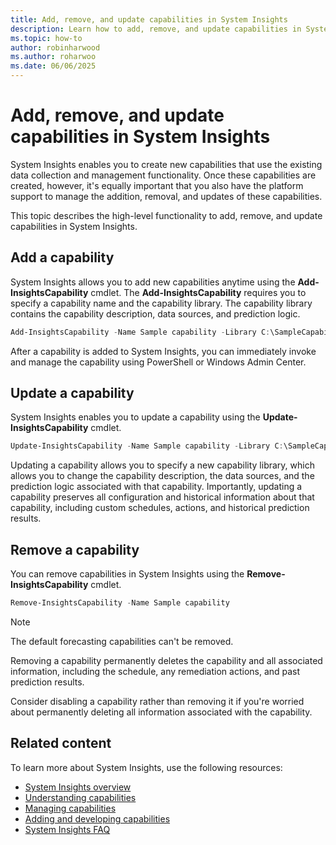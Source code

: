 ```yaml
---
title: Add, remove, and update capabilities in System Insights
description: Learn how to add, remove, and update capabilities in System Insights to manage data collection and prediction features. Discover platform support and best practices.
ms.topic: how-to
author: robinharwood
ms.author: roharwoo
ms.date: 06/06/2025
---
```


# Add, remove, and update capabilities in System Insights

System Insights enables you to create new capabilities that use the existing data collection and management functionality. Once these capabilities are created, however, it's equally important that you also have the platform support to manage the addition, removal, and updates of these capabilities.

This topic describes the high-level functionality to add, remove, and update capabilities in System Insights.

## Add a capability

System Insights allows you to add new capabilities anytime using the **Add-InsightsCapability** cmdlet. The **Add-InsightsCapability** requires you to specify a capability name and the capability library. The capability library contains the capability description, data sources, and prediction logic.

```PowerShell
Add-InsightsCapability -Name Sample capability -Library C:\SampleCapability.dll
```

After a capability is added to System Insights, you can immediately invoke and manage the capability using PowerShell or Windows Admin Center.

## Update a capability

System Insights enables you to update a capability using the **Update-InsightsCapability** cmdlet.

```PowerShell
Update-InsightsCapability -Name Sample capability -Library C:\SampleCapabilityv2.dll
```

Updating a capability allows you to specify a new capability library, which allows you to change the capability description, the data sources, and the prediction logic associated with that capability. Importantly, updating a capability preserves all configuration and historical information about that capability, including custom schedules, actions, and historical prediction results.

## Remove a capability

You can remove capabilities in System Insights using the **Remove-InsightsCapability** cmdlet.

```PowerShell
Remove-InsightsCapability -Name Sample capability
```

>[!NOTE]
>The default forecasting capabilities can't be removed.

Removing a capability permanently deletes the capability and all associated information, including the schedule, any remediation actions, and past prediction results.

Consider disabling a capability rather than removing it if you're worried about permanently deleting all information associated with the capability.

## Related content

To learn more about System Insights, use the following resources:

- [System Insights overview](overview.md)
- [Understanding capabilities](understanding-capabilities.md)
- [Managing capabilities](managing-capabilities.md)
- [Adding and developing capabilities](adding-and-developing-capabilities.md)
- [System Insights FAQ](faq.md)
